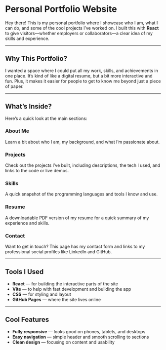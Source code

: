 # Personal Portfolio Website

Hey there! This is my personal portfolio where I showcase who I am, what I can do, and some of the cool projects I’ve worked on. I built this with **React** to give visitors—whether employers or collaborators—a clear idea of my skills and experience.

---

## Why This Portfolio?

I wanted a space where I could put all my work, skills, and achievements in one place. It’s kind of like a digital resume, but a bit more interactive and fun. Plus, it makes it easier for people to get to know me beyond just a piece of paper.

---

## What’s Inside?

Here’s a quick look at the main sections:

### About Me
Learn a bit about who I am, my background, and what I’m passionate about.

### Projects
Check out the projects I’ve built, including descriptions, the tech I used, and links to the code or live demos.

### Skills
A quick snapshot of the programming languages and tools I know and use.

### Resume
A downloadable PDF version of my resume for a quick summary of my experience and skills.

### Contact
Want to get in touch? This page has my contact form and links to my professional social profiles like LinkedIn and GitHub.

---

## Tools I Used

- **React** — for building the interactive parts of the site  
- **Vite** — to help with fast development and building the app  
- **CSS** — for styling and layout  
- **GitHub Pages** — where the site lives online  

---

## Cool Features

- **Fully responsive** — looks good on phones, tablets, and desktops  
- **Easy navigation** — simple header and smooth scrolling to sections  
- **Clean design** — focusing on content and usability  
